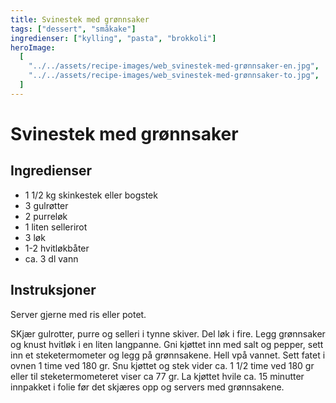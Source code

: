 ```yaml
---
title: Svinestek med grønnsaker
tags: ["dessert", "småkake"]
ingredienser: ["kylling", "pasta", "brokkoli"]
heroImage:
  [
    "../../assets/recipe-images/web_svinestek-med-grønnsaker-en.jpg",
    "../../assets/recipe-images/web_svinestek-med-grønnsaker-to.jpg",
  ]
---
```


# Svinestek med grønnsaker

## Ingredienser

- 1 1/2 kg skinkestek eller bogstek
- 3 gulrøtter
- 2 purreløk
- 1 liten sellerirot
- 3 løk
- 1-2 hvitløkbåter
- ca. 3 dl vann

## Instruksjoner

Server gjerne med ris eller potet.

SKjær gulrotter, purre og selleri i tynne skiver. Del løk i fire. Legg grønnsaker og knust hvitløk i en liten langpanne. Gni kjøttet inn med salt og pepper, sett inn et steketermometer og legg på grønnsakene. Hell vpå vannet. Sett fatet i ovnen 1 time ved 180 gr. Snu kjøttet og stek vider ca. 1 1/2 time ved 180 gr eller til steketermometeret viser ca 77 gr. La kjøttet hvile ca. 15 minutter innpakket i folie før det skjæres opp og servers med grønnsakene.
